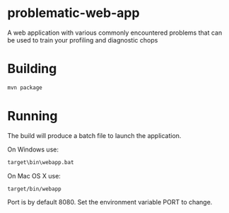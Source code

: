 # problematic-web-app
A web application with various commonly encountered problems that can be used to train your profiling and diagnostic chops

# Building
```bash
mvn package
```
# Running
The build will produce a batch file to launch the application. 

On Windows use:

```bash
target\bin\webapp.bat
```

On Mac OS X use:

```bash
target/bin/webapp
```

Port is by default 8080. Set the environment variable PORT to change.